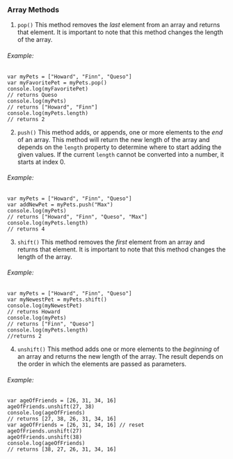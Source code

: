 ### Array Methods
1. `pop()`
This method removes the *last* element from an array and returns that element.  It is important to note that this method changes the length of the array.
###### Example:
```
var myPets = ["Howard", "Finn", "Queso"]
var myFavoritePet = myPets.pop()
console.log(myFavoritePet)
// returns Queso
console.log(myPets)
// returns ["Howard", "Finn"]
console.log(myPets.length)
// returns 2
```

2. `push()`
This method adds, or appends, one or more elements to the *end* of an array.  This method will return the new length of the array and depends on the `length` property to determine where to start adding the given values.  If the current `length` cannot be converted into a number, it starts at index 0.
###### Example:
```
var myPets = ["Howard", "Finn", "Queso"]
var addNewPet = myPets.push("Max")
console.log(myPets)
// returns ["Howard", "Finn", "Queso", "Max"]
console.log(myPets.length)
// returns 4
```

3. `shift()`
This method removes the *first* element from an array and returns that element.  It is important to note that this method changes the length of the array.
###### Example:
```
var myPets = ["Howard", "Finn", "Queso"]
var myNewestPet = myPets.shift()
console.log(myNewestPet)
// returns Howard
console.log(myPets)
// returns ["Finn", "Queso"]
console.log(myPets.length)
//returns 2
```

4. `unshift()`
This method adds one or more elements to the *beginning* of an array and returns the new length of the array.  The result depends on the order in which the elements are passed as parameters.
###### Example:
```
var ageOfFriends = [26, 31, 34, 16]
ageOfFriends.unshift(27, 38)
console.log(ageOfFriends)
// returns [27, 38, 26, 31, 34, 16]
var ageOfFriends = [26, 31, 34, 16] // reset
ageOfFriends.unshift(27)
ageOfFriends.unshift(38)
console.log(ageOfFriends)
// returns [38, 27, 26, 31, 34, 16]
```
